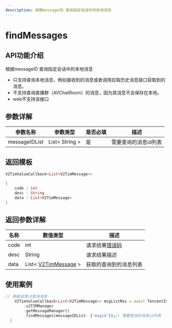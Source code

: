 ```yaml
---
description: 根据messageID 查询指定会话中的本地消息
---
```


# findMessages

## API功能介绍

根据messageID 查询指定会话中的本地消息

* 只支持查询本地消息，例如接收到的消息或者调用拉取历史消息接口获取到的消息。
* 不支持查询直播群（AVChatRoom）的消息，因为其消息不会保存在本地。
* web不支持该接口

## 参数详解

| 参数名称          | 参数类型           | 是否必填 | 描述          |
| ------------- | -------------- | ---- | ----------- |
| messageIDList | List< String > | 是    | 需要查询的消息id列表 |

## 返回模板

```dart
V2TimValueCallback<List<V2TimMessage>>

{
    code : int
    desc : String
    data : List<V2TimMessage>
}
```

## 返回参数详解

| 名称   | 数值类型                                                             | 描述                                                             |
| ---- | ---------------------------------------------------------------- | -------------------------------------------------------------- |
| code | int                                                              | 请求结果[错误码](https://cloud.tencent.com/document/product/269/1671) |
| desc | String                                                           | 请求结果描述                                                         |
| data | List< [V2TimMessage](../guan-jian-lei/message/v2timmessage.md) > | 获取的查询到的消息列表                                                    |

## 使用案例  &#x20;

```dart
// 根据消息id查询消息
    V2TimValueCallback<List<V2TimMessage>> msgListRes = await TencentImSDKPlugin
        .v2TIMManager
        .getMessageManager()
        .findMessages(messageIDList: ['msgid']);// 需要查询的消息id列表
  }
```
